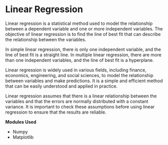 # Linear Regression 

Linear regression is a statistical method used to model the relationship between a dependent variable and one or more independent variables. The objective of linear regression is to find the line of best fit that can describe the relationship between the variables.

In simple linear regression, there is only one independent variable, and the line of best fit is a straight line. In multiple linear regression, there are more than one independent variables, and the line of best fit is a hyperplane.

Linear regression is widely used in various fields, including finance, economics, engineering, and social sciences, to model the relationship between variables and make predictions. It is a simple and efficient method that can be easily understood and applied in practice.

Linear regression assumes that there is a linear relationship between the variables and that the errors are normally distributed with a constant variance. It is important to check these assumptions before using linear regression to ensure that the results are reliable.

**Modules Used**
* Numpy 
* Matplotlib 

